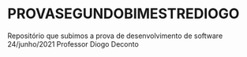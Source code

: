 # PROVASEGUNDOBIMESTREDIOGO
Repositório que subimos a prova de desenvolvimento de software 24/junho/2021 Professor Diogo Deconto
